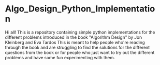 # Algo_Design_Python_Implementation
Hi all!
This is a repository containing simple python implementations for the different problems introduced in the book "Algorithm Design" by Jon Kleinberg and Eva Tardos
This is meant to help people who're reading through the book and are struggling to find the solutions for the different questions from the book 
or for people who just want to try out the different problems and have some fun experimenting with them.
